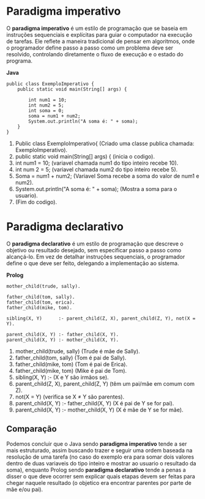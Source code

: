 # Paradigma imperativo

O **paradigma imperativo** é um estilo de programação que se baseia em instruções sequenciais e explícitas para guiar o computador na execução de tarefas. Ele reflete a maneira tradicional de pensar em algoritmos, onde o programador define passo a passo como um problema deve ser resolvido, controlando diretamente o fluxo de execução e o estado do programa. 

**Java**
```
public class ExemploImperativo {
    public static void main(String[] args) {
    
        int num1 = 10;
        int num2 = 5;
        int soma = 0;
        soma = num1 + num2;
        System.out.println("A soma é: " + soma);
    }
} 
```
1. Public class ExemploImperativo{ (Criado uma classe publica chamada: ExemploImperativo).
2. public static void main(String[] args) { (inicia o codigo).
3. int num1 = 10; (variavel chamada num1  do tipo inteiro recebe 10).
4. int num 2 = 5; (variavel chamada num2  do tipo inteiro recebe 5).
5. Soma = num1 + num2; (Variavel Soma recebe a soma do valor de num1 e num2).
6. System.out.println("A soma é: " + soma); (Mostra a soma para o usuario).
7. (Fim do codigo).

# Paradigma declarativo

O **paradigma declarativo** é um estilo de programação que descreve o objetivo ou resultado desejado, sem especificar passo a passo como alcançá-lo. Em vez de detalhar instruções sequenciais, o programador define o que deve ser feito, delegando a implementação ao sistema.

**Prolog**
```
mother_child(trude, sally).

father_child(tom, sally).
father_child(tom, erica).
father_child(mike, tom).

sibling(X, Y)      :- parent_child(Z, X), parent_child(Z, Y), not(X = Y).

parent_child(X, Y) :- father_child(X, Y).
parent_child(X, Y) :- mother_child(X, Y).
```
1. mother_child(trude, sally) (Trude é mãe de Sally).
2. father_child(tom, sally) (Tom é pai de Sally).
3. father_child(mike, tom) (Tom é pai de Erica).
4. father_child(mike, tom) (Mike é pai de Tom).
5. sibling(X, Y) :- (X e Y são irmãos se).
6. parent_child(Z, X), parent_child(Z, Y)  (têm um pai/mãe em comum com Z).
7. not(X = Y) (verifica se X ≠ Y são parentes).
8. parent_child(X, Y) :- father_child(X, Y) (X é pai de Y se for pai). 
9. parent_child(X, Y) :- mother_child(X, Y) (X é mãe de Y se for mãe).

## Comparação

Podemos concluir que o Java sendo **paradigma imperativo** tende a ser mais estruturado, assim buscando trazer e seguir uma ordem baseada na resolução de uma tarefa (no caso do exemplo era para somar dois valores dentro de duas variaveis do tipo inteiro e mostrar ao usuario o resultado da soma), enquanto Prolog sendo **paradigma declarativo** tende a penas a disser o que deve ocorrer sem explicar quais etapas devem ser feitas para chegar naquele resultado (o objetico era encontrar parentes por parte de mãe e/ou pai).

  

